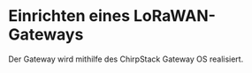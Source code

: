 ```toc
```

# Einrichten eines LoRaWAN-Gateways
Der Gateway wird mithilfe des ChirpStack Gateway OS realisiert. 

